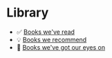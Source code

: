 # Library

- ✅ [Books we've read](/communities-of-practice/cloud-and-engineering/book-club/library/books_we_have_read.md)
- 💡 [Books we recommend](/communities-of-practice/cloud-and-engineering/book-club/library/books_we_recommend.md)
- 👀 [Books we've got our eyes on](/communities-of-practice/cloud-and-engineering/book-club/library/books_we_have_got_our_eye_on.md)
